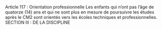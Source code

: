 Article 117 : Orientation professionnelle
Les enfants qui n’ont pas l’âge de quatorze (14) ans et qui ne sont plus en mesure de poursuivre les études après le CM2 sont orientés vers les écoles techniques et professionnelles.
SECTION III : DE LA DISCIPLINE